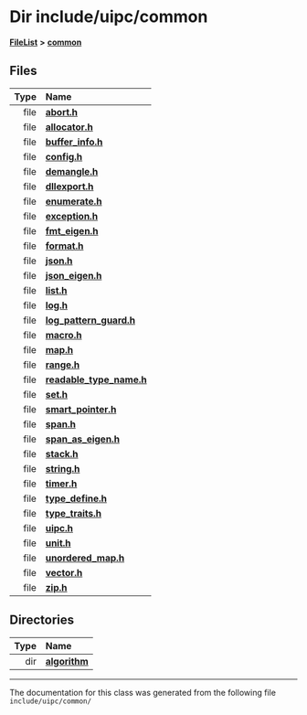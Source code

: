 

# Dir include/uipc/common



[**FileList**](files.md) **>** [**common**](dir_fe04c8fb910be76d82cd33e795163b9b.md)












## Files

| Type | Name |
| ---: | :--- |
| file | [**abort.h**](abort_8h.md) <br> |
| file | [**allocator.h**](allocator_8h.md) <br> |
| file | [**buffer\_info.h**](buffer__info_8h.md) <br> |
| file | [**config.h**](config_8h.md) <br> |
| file | [**demangle.h**](demangle_8h.md) <br> |
| file | [**dllexport.h**](dllexport_8h.md) <br> |
| file | [**enumerate.h**](enumerate_8h.md) <br> |
| file | [**exception.h**](exception_8h.md) <br> |
| file | [**fmt\_eigen.h**](fmt__eigen_8h.md) <br> |
| file | [**format.h**](format_8h.md) <br> |
| file | [**json.h**](json_8h.md) <br> |
| file | [**json\_eigen.h**](json__eigen_8h.md) <br> |
| file | [**list.h**](list_8h.md) <br> |
| file | [**log.h**](log_8h.md) <br> |
| file | [**log\_pattern\_guard.h**](log__pattern__guard_8h.md) <br> |
| file | [**macro.h**](common_2macro_8h.md) <br> |
| file | [**map.h**](map_8h.md) <br> |
| file | [**range.h**](range_8h.md) <br> |
| file | [**readable\_type\_name.h**](readable__type__name_8h.md) <br> |
| file | [**set.h**](set_8h.md) <br> |
| file | [**smart\_pointer.h**](smart__pointer_8h.md) <br> |
| file | [**span.h**](span_8h.md) <br> |
| file | [**span\_as\_eigen.h**](span__as__eigen_8h.md) <br> |
| file | [**stack.h**](stack_8h.md) <br> |
| file | [**string.h**](string_8h.md) <br> |
| file | [**timer.h**](timer_8h.md) <br> |
| file | [**type\_define.h**](common_2type__define_8h.md) <br> |
| file | [**type\_traits.h**](type__traits_8h.md) <br> |
| file | [**uipc.h**](common_2uipc_8h.md) <br> |
| file | [**unit.h**](unit_8h.md) <br> |
| file | [**unordered\_map.h**](unordered__map_8h.md) <br> |
| file | [**vector.h**](vector_8h.md) <br> |
| file | [**zip.h**](zip_8h.md) <br> |


## Directories

| Type | Name |
| ---: | :--- |
| dir | [**algorithm**](dir_c185d05b92bc8b629594f315306e85d1.md) <br> |

























































------------------------------
The documentation for this class was generated from the following file `include/uipc/common/`

